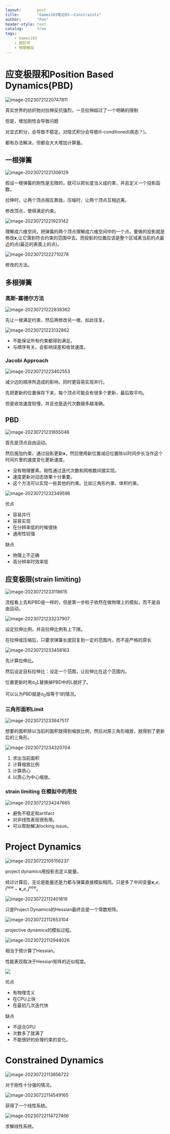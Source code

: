 ```yaml
---
layout:       post
title:        "Games103笔记05——Constraints"
author:       "Fon"
header-style: text
catalog:      true
tags:
    - Games103
    - 图形学
    - 物理模拟
---
```




# 应变极限和Position Based Dynamics(PBD)

![image-20230721220747811](https://raw.githubusercontent.com/achmli/achmli.github.io/master/img/Games103/05/image-20230721220747811.png)

真实世界的纺织物对拉伸反抗强烈，一旦拉伸超过了一个明确的限制

但是，增加刚性会导致问题

对显式积分，会导致不稳定。对隐式积分会导致ill-conditioned(病态？)。

都有办法解决，但都会大大增加计算量。

## 一根弹簧

![image-20230721221306129](https://raw.githubusercontent.com/achmli/achmli.github.io/master/img/Games103/05/image-20230721221306129.png)

假设一根弹簧的刚性是无限的，就可以把长度当义成约束，并且定义一个投影函数。

拉伸时，让两个顶点相互靠拢，压缩时，让两个顶点互相远离。

修改顶点，使得满足约束。

![image-20230721221923142](https://raw.githubusercontent.com/achmli/achmli.github.io/master/img/Games103/05/image-20230721221923142.png)

理解成六维空间，把弹簧的两个顶点理解成六维空间中的一个点。要做的投影就是修改<strong>x</strong>,让它落到符合约束的范围中去。而投影的位置应该是整个区域离当前的点最近的点(最近的表面上的点)。

![image-20230721222710278](https://raw.githubusercontent.com/achmli/achmli.github.io/master/img/Games103/05/image-20230721222710278.png)

修改的方法。

## 多根弹簧

### 高斯-塞德尔方法

![image-20230721222938362](https://raw.githubusercontent.com/achmli/achmli.github.io/master/img/Games103/05/image-20230721222938362.png)

先让一根满足约束，然后再修改另一根，如此往复。

![image-20230721223132862](https://raw.githubusercontent.com/achmli/achmli.github.io/master/img/Games103/05/image-20230721223132862.png)

+ 不能保证所有约束都得到满足。
+ 与顺序有关。会影响误差和收敛速度。

### Jacobi Approach

![image-20230721223402553](https://raw.githubusercontent.com/achmli/achmli.github.io/master/img/Games103/05/image-20230721223402553.png)

减少边的顺序所造成的影响，同时更容易实现并行。

先把更新的位置保存下来，每个顶点可能会有很多个更新，最后取平均。

但是收敛速度较慢，并且也是迭代次数越多越准确。

## PBD

![image-20230721231655046](https://raw.githubusercontent.com/achmli/achmli.github.io/master/img/Games103/05/image-20230721231655046.png)

首先是顶点自由运动。

然后施加约束，通过投影更新<strong>x</strong>，然后使用新位置减旧位置除以时间步长当作这个时间片里的速度变化更新速度。

+ 没有物理要素。刚性通过迭代次数和网格数间接实现。
+ 速度更新对动态效果十分重要。
+ 这个方法可以实现一些其他的约束。比如三角形约束、体积约束。

![image-20230721232349596](https://raw.githubusercontent.com/achmli/achmli.github.io/master/img/Games103/05/image-20230721232349596.png)

优点

+ 容易并行 
+ 容易实现
+ 在分辨率低的时候很快
+ 通用性较强

缺点

+ 物理上不正确
+ 高分辨率时效率低

## 应变极限(strain limiting)

![image-20230721233118615](https://raw.githubusercontent.com/achmli/achmli.github.io/master/img/Games103/05/image-20230721233118615.png)

流程看上去和PBD是一样的，但是第一步粒子依然在做物理上的模拟，而不是自由运动。

![image-20230721233237907](https://raw.githubusercontent.com/achmli/achmli.github.io/master/img/Games103/05/image-20230721233237907.png)

设定拉伸比例，并且拉伸比例有上下限。

在拉伸或压缩后，只要求弹簧长度回复到一定的范围内，而不是严格的原长

![image-20230721233458163](https://raw.githubusercontent.com/achmli/achmli.github.io/master/img/Games103/05/image-20230721233458163.png)

先计算拉伸比。

然后设定目标拉伸比：设定一个范围，让拉伸比在这个范围内。

位置更新时用σ<sub>0</sub>L替换掉PBD中的L就好了。

可以认为PBD就是σ<sub>0</sub>恒等于1的情况。

### 三角形面积Limit

![image-20230721233947517](https://raw.githubusercontent.com/achmli/achmli.github.io/master/img/Games103/05/image-20230721233947517.png)

想要的面积除以当前的面积就得到缩放比例，然后对原三角形缩放，就得到了更新后的三角形。

![image-20230721234320704](https://raw.githubusercontent.com/achmli/achmli.github.io/master/img/Games103/05/image-20230721234320704.png)

1. 求出当前面积
2. 计算缩放比例
3. 计算质心
4. 以质心为中心缩放。

### strain limiting 在模拟中的用处

![image-20230721234247665](https://raw.githubusercontent.com/achmli/achmli.github.io/master/img/Games103/05/image-20230721234247665.png)

+ 避免不稳定和artifact
+ 对非线性表现很有用。
+ 可以帮助解决locking issue。

# Project Dynamics

![image-20230722105156237](https://raw.githubusercontent.com/achmli/achmli.github.io/master/img/Games103/05/image-20230722105156237.png)

project dynamics用投影去定义能量。

经过计算后，无论是能量还是力都与弹簧直接模拟相同。只是多了中间变量$\mathbf{x}\_{e,i}^{new}-\mathbf{x}\_{e,j}^{new}$。

![image-20230722112401819](https://raw.githubusercontent.com/achmli/achmli.github.io/master/img/Games103/05/image-20230722112401819.png)

只是Project Dynamics的Hessian最终会是一个常数矩阵。

![image-20230722112653104](https://raw.githubusercontent.com/achmli/achmli.github.io/master/img/Games103/05/image-20230722112653104.png)

projective dynamics的模拟过程。

![image-20230722112944026](https://raw.githubusercontent.com/achmli/achmli.github.io/master/img/Games103/05/image-20230722112944026.png)

相当于预计算了Hessian。

性能表现取决于Hessian矩阵的近似程度。

![](https://raw.githubusercontent.com/achmli/achmli.github.io/master/img/Games103/05/image-20230722113526420.png)

优点

+ 有物理含义
+ 在CPU上快
+ 在最初几次迭代快

缺点

+ 不适合GPU
+ 次数多了就满了
+ 不能很好的处理约束的变化。

# Constrained Dynamics

![image-20230722113856722](https://raw.githubusercontent.com/achmli/achmli.github.io/master/img/Games103/05/image-20230722113856722.png)

对于刚性十分强的情况。

![image-20230722114549165](https://raw.githubusercontent.com/achmli/achmli.github.io/master/img/Games103/05/image-20230722114549165.png)

获得了一个线性系统。

![image-20230722114727466](https://raw.githubusercontent.com/achmli/achmli.github.io/master/img/Games103/05/image-20230722114727466.png)

求解线性系统。


